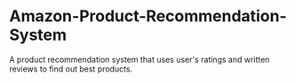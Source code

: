 # Amazon-Product-Recommendation-System
A product recommendation system that uses user's ratings and written reviews to find out best products.
